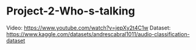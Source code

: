 # Project-2-Who-s-talking

Video: https://www.youtube.com/watch?v=jepXy2t4C1w
Dataset: https://www.kaggle.com/datasets/andrescabral1011/audio-classification-dataset
